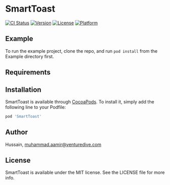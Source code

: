 # SmartToast

[![CI Status](https://img.shields.io/travis/Hussain/SmartToast.svg?style=flat)](https://travis-ci.org/Hussain/SmartToast)
[![Version](https://img.shields.io/cocoapods/v/SmartToast.svg?style=flat)](https://cocoapods.org/pods/SmartToast)
[![License](https://img.shields.io/cocoapods/l/SmartToast.svg?style=flat)](https://cocoapods.org/pods/SmartToast)
[![Platform](https://img.shields.io/cocoapods/p/SmartToast.svg?style=flat)](https://cocoapods.org/pods/SmartToast)

## Example

To run the example project, clone the repo, and run `pod install` from the Example directory first.

## Requirements

## Installation

SmartToast is available through [CocoaPods](https://cocoapods.org). To install
it, simply add the following line to your Podfile:

```ruby
pod 'SmartToast'
```

## Author

Hussain, muhammad.aamir@venturedive.com

## License

SmartToast is available under the MIT license. See the LICENSE file for more info.

